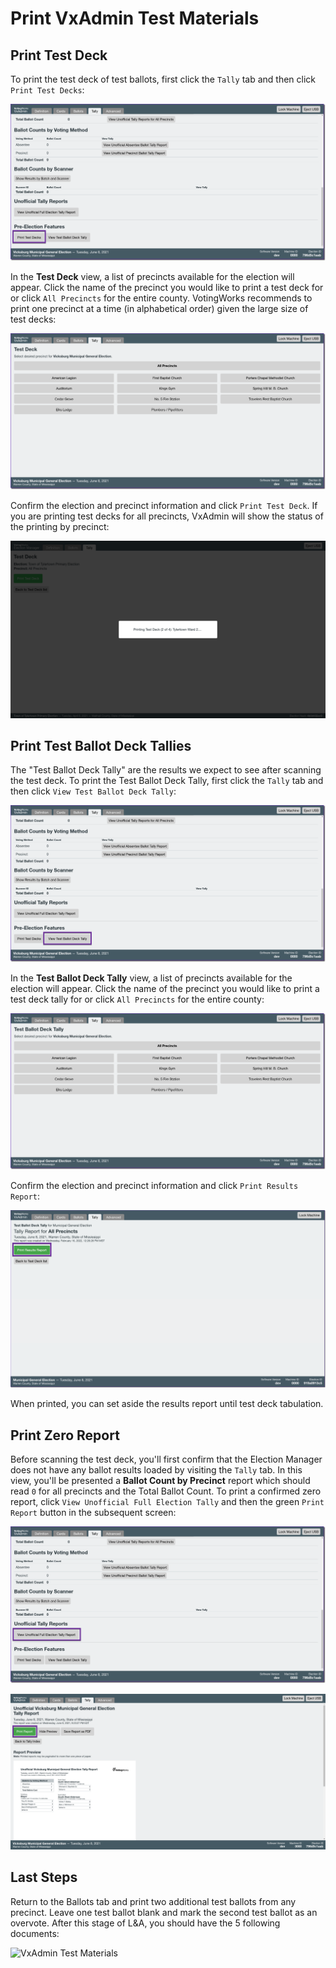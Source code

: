 # Print VxAdmin Test Materials

## Print Test Deck

To print the test deck of test ballots, first click the `Tally` tab and then click `Print Test Decks`:

![](<../.gitbook/assets/image (219).png>)

In the **Test Deck** view, a list of precincts available for the election will appear. Click the name of the precinct you would like to print a test deck for or click `All Precincts` for the entire county. VotingWorks recommends to print one precinct at a time (in alphabetical order) given the large size of test decks:

![](<../.gitbook/assets/image (151).png>)

Confirm the election and precinct information and click `Print Test Deck`. If you are printing test decks for all precincts, VxAdmin will show the status of the printing by precinct:

![Printing Test Decks](<../.gitbook/assets/image (73).png>)

## Print Test Ballot Deck Tallies

The "Test Ballot Deck Tally" are the results we expect to see after scanning the test deck. To print the Test Ballot Deck Tally, first click the `Tally` tab and then click `View Test Ballot Deck Tally`:

![](<../.gitbook/assets/image (108).png>)

In the **Test Ballot Deck Tally** view, a list of precincts available for the election will appear. Click the name of the precinct you would like to print a test deck tally for or click `All Precincts` for the entire county:

![](<../.gitbook/assets/image (205).png>)

Confirm the election and precinct information and click `Print Results Report`:

![](<../.gitbook/assets/image (86).png>)

When printed, you can set aside the results report until test deck tabulation.

## Print Zero Report

Before scanning the test deck, you'll first confirm that the Election Manager does not have any ballot results loaded by visiting the `Tally` tab. In this view, you'll be presented a **Ballot Count by Precinct** report which should read `0` for all precincts and the Total Ballot Count. To print a confirmed zero report, click `View Unofficial Full Election Tally` and then the green `Print Report` button in the subsequent screen:

![](<../.gitbook/assets/image (199).png>)

![](<../.gitbook/assets/image (125).png>)

## Last Steps

Return to the Ballots tab and print two additional test ballots from any precinct.  Leave one test ballot blank and mark the second test ballot as an overvote. After this stage of L\&A, you should have the 5 following documents:

![VxAdmin Test Materials](../.gitbook/assets/la\_materials6.jpg)

